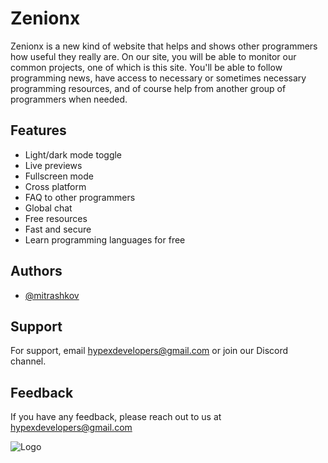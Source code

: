 
# Zenionx

Zenionx is a new kind of website that helps and shows other programmers how useful they really are. On our site, you will be able to monitor our common projects, one of which is this site. You'll be able to follow programming news, have access to necessary or sometimes necessary programming resources, and of course help from another group of programmers when needed.


## Features

- Light/dark mode toggle
- Live previews
- Fullscreen mode
- Cross platform
- FAQ to other programmers
- Global chat
- Free resources
- Fast and secure
- Learn programming languages for free


## Authors

- [@mitrashkov](https://github.com/mitrashkov)


## Support

For support, email hypexdevelopers@gmail.com or join our Discord channel.


## Feedback

If you have any feedback, please reach out to us at hypexdevelopers@gmail.com


![Logo](https://i.ibb.co/SXZ256X/My-project.png)

